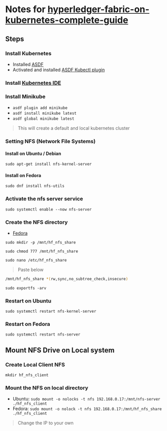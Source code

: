 # Notes for [hyperledger-fabric-on-kubernetes-complete-guide](https://www.udemy.com/course/hyperledger-fabric-on-kubernetes-complete-guide)

## Steps

### Install Kubernetes

- Installed [ASDF](https://asdf-vm.com/#/core-manage-asdf)
- Activated and installed [ASDF Kubectl plugin](https://github.com/asdf-community/asdf-kubectl)

### Install [Kubernetes IDE](https://k8slens.dev)

### Install Minikube

- `asdf plugin add minikube`
- `asdf install minikube latest`
- `asdf global minikube latest`

> This will create a default and local kubernetes cluster

### Setting NFS (Network File Systems)

#### Install on Ubuntu / Debian

`sudo apt-get install nfs-kernel-server`

#### Install on Fedora

`sudo dnf install nfs-utils`

### Activate the nfs server service

`sudo systemctl enable --now nfs-server`

### Create the NFS directory

- [Fedora](https://linuxconfig.org/how-to-configure-nfs-on-linux)

`sudo mkdir -p /mnt/hf_nfs_share`

`sudo chmod 777 /mnt/hf_nfs_share`

`sudo nano /etc/hf_nfs_share`

> Paste below

```bash
/mnt/hf_nfs_share *(rw,sync,no_subtree_check,insecure)
```

`sudo exportfs -arv`

### Restart on Ubuntu

`sudo systemctl restart nfs-kernel-server`

### Restart on Fedora

`sudo systemctl restart nfs-server`

## Mount NFS Drive on Local system

### Create Local Client NFS

`mkdir hf_nfs_client`

### Mount the NFS on local directory

- Ubuntu: `sudo mount -o nolocks -t nfs 192.168.0.17:/mnt/nfs-server ./hf_nfs_client`
- Fedora: `sudo mount -o nolock -t nfs 192.168.0.17:/mnt/hf_nfs_share  ./hf_nfs_client`

> Change the IP to your own
